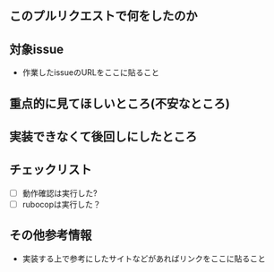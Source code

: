 ## このプルリクエストで何をしたのか

## 対象issue
- 作業したissueのURLをここに貼ること

## 重点的に見てほしいところ(不安なところ)

## 実装できなくて後回しにしたところ

## チェックリスト
- [ ] 動作確認は実行した?
- [ ] rubocopは実行した？

## その他参考情報
- 実装する上で参考にしたサイトなどがあればリンクをここに貼ること
